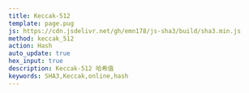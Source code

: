 ```yaml
---
title: Keccak-512
template: page.pug
js: https://cdn.jsdelivr.net/gh/emn178/js-sha3/build/sha3.min.js
method: keccak_512
action: Hash
auto_update: true
hex_input: true
description: Keccak-512 哈希值
keywords: SHA3,Keccak,online,hash
---
```

